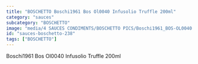 ```yaml
---
title: "BOSCHETTO Boschi1961 Bos Ol0040 Infusolio Truffle 200ml"
category: "sauces"
subcategory: "BOSCHETTO"
image: "media/4 SAUCES CONDIMENTS/BOSCHETTO PICS/Boschi1961_BOS-OL0040 Infusolio Truffle 200ml.png"
id: "sauces-boschetto-238"
tags: ["BOSCHETTO"]
---
```


Boschi1961 Bos Ol0040 Infusolio Truffle 200ml
